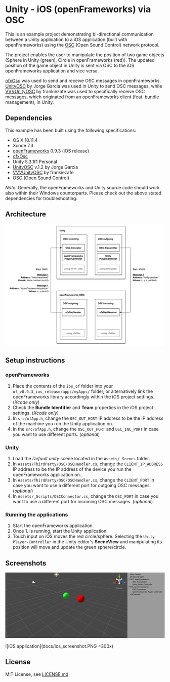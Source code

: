 # Unity - iOS (openFrameworks) via OSC

This is an example project demonstrating bi-directional communication between a Unity application to a iOS application (built with openFrameworks) using the [OSC](http://opensoundcontrol.org) (Open Sound Control) network protocol.


The project enables the user to manipulate the position of two game objects (Sphere in Unity (green), Circle in openFrameworks (red)). The updated position of the game object in Unity is sent via OSC to the iOS openFrameworks application and vice versa.


[ofxOsc](http://openframeworks.cc/documentation/ofxOsc/) was used to send and receive OSC messages in openFrameworks.
[UnityOSC](https://github.com/jorgegarcia/UnityOSC) by Jorge Garcia was used in Unity to send OSC messages, while  [VVVUnityOSC](https://github.com/frankiezafe/VVVVUnityOSC) by frankiezafe was used to specifically receive OSC messages, which originated from an openFrameworks client (feat. bundle management), in Unity.


## Dependencies
This example has been built using the following specifications:

* OS X 10.11.4
* Xcode 7.3
* [openFrameworks](https://github.com/openframeworks/openFrameworks/) 0.9.3 (iOS release)
* [ofxOsc](http://openframeworks.cc/documentation/ofxOsc/)
* Unity 5.3.1f1 Personal
* [UnityOSC](https://github.com/jorgegarcia/UnityOSC) v.1.2 by Jorge Garcia
* [VVVUnityOSC](https://github.com/frankiezafe/VVVVUnityOSC) by frankiezafe
* [OSC (Open Sound Control)](http://opensoundcontrol.org)


*Note:* Generally, the openFrameworks and Unity source code should work also within their Windows counterparts. Please check out the above stated dependencies for troubleshooting.


## Architecture

![Unity - iOS via OSC architecture](docs/unity_ios_osc_architecture.png)


## Setup instructions
### openFrameworks
1. Place the contents of the `ios_of` folder into your `of_v0.9.3_ios_release/apps/myApps/` folder, or alternatively link the openFrameworks library accordingly within the iOS project settings. (*Xcode only*)
2. Check the **Bundle Identifier** and **Team** properties in the iOS project settings. (*Xcode only*)
3. In `src/ofApp.h`, change the `OSC_OUT_HOST` IP address to be the IP address of the machine you run the Unity application on.
4. In the `src/ofApp.h`, change the `OSC_OUT_PORT` and `OSC_INC_PORT` in case you want to use different ports. (*optional*)


### Unity
1. Load the *Default.unity* scene located in the `Assets/_Scenes` folder.
2. In `Assets/ThirdParty/OSC/OSCHandler.cs`, change the `CLIENT_IP_ADDRESS` IP address to be the IP address of the device you run the openFrameworks application on.
3. In `Assets/ThirdParty/OSC/OSCHandler.cs`, change the `CLIENT_PORT` in case you want to use a different port for outgoing OSC messages. (*optional*)
3. In `Assets/_Scripts/OSCConnector.cs`, change the `OSC_PORT` in case you want to use a different port for incoming OSC messages. (*optional*)


### Running the applications
1. Start the openFrameworks application.
2. Once 1. is running, start the Unity application.
3. Touch input on iOS moves the red circle/sphere. Selecting the `Unity-Player-Controller` in the Unity editor's **SceneView** and manipulating its position will move and update the green sphere/circle.


## Screenshots

![Unity application](docs/unity_screenshot.png)

![iOS application](docs/ios_screenshot.PNG =300x)


## License
MIT License, see [LICENSE.md](LICENSE.md)
